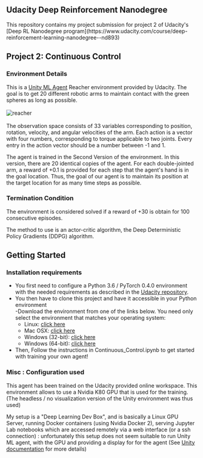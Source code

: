 ## Udacity Deep Reinforcement Nanodegree
</hr>
This repository contains my project submission for project 2 of Udacity's [Deep RL Nanodegree program](https://www.udacity.com/course/deep-reinforcement-learning-nanodegree--nd893)

## Project 2: Continuous Control

</hr>

### Environment Details
This is a [Unity ML Agent](https://github.com/Unity-Technologies/ml-agents/blob/master/docs/Learning-Environment-Examples.md#reacher) Reacher environment provided by Udacity. The goal is to get 20 different robotic arms to maintain contact with the green spheres as long as possible. </br>
</br>
![reacher](https://github.com/p-Cyan/Udacity_DeepRL_P2_Continuous_Control/blob/main/images/reacherp_ddpg_agent_small.gif)</br>
</br>
The observation space consists of 33 variables corresponding to position, rotation, velocity, and angular velocities of the arm. Each action is a vector with four numbers, corresponding to torque applicable to two joints. Every entry in the action vector should be a number between -1 and 1.</br>

The agent is trained in the Second Version of the environment. In this version, there are 20 identical copies of the agent. For each double-jointed arm, a reward of +0.1 is provided for each step that the agent's hand is in the goal location. Thus, the goal of our agent is to maintain its position at the target location for as many time steps as possible.

### Termination Condition
The environment is considered solved if a reward of +30 is obtain for 100 consecutive episodes.

The method to use is an actor-critic algorithm, the Deep Deterministic Policy Gradients (DDPG) algorithm.

## Getting Started

</hr>

### Installation requirements
- You first need to configure a Python 3.6 / PyTorch 0.4.0 environment with the needed requirements as described in the [Udacity repository](https://github.com/udacity/deep-reinforcement-learning#dependencies).</br>
- You then have to clone this project and have it accessible in your Python environment</br>
 -Download the environment from one of the links below. You need only select the environment that matches your operating system:
  - Linux: [click here](https://s3-us-west-1.amazonaws.com/udacity-drlnd/P2/Reacher/Reacher_Linux.zip)
  - Mac OSX: [click here](https://s3-us-west-1.amazonaws.com/udacity-drlnd/P2/Reacher/Reacher.app.zip)
  - Windows (32-bit): [click here](https://s3-us-west-1.amazonaws.com/udacity-drlnd/P2/Reacher/Reacher_Windows_x86.zip)
  - Windows (64-bit): [click here](https://s3-us-west-1.amazonaws.com/udacity-drlnd/P2/Reacher/Reacher_Windows_x86_64.zip)
- Then, Follow the instructions in Continuous_Control.ipynb to get started with training your own agent!

### Misc : Configuration used
This agent has been trained on the Udacity provided online workspace. This environment allows to use a Nvidia K80 GPU that is used for the training. (The headless / no visualization version of the Unity environment was thus used)

My setup is a "Deep Learning Dev Box", and is basically a Linux GPU Server, running Docker containers (using Nvidia Docker 2), serving Jupyter Lab notebooks which are accessed remotely via a web interface (or a ssh connection) : unfortunately this setup does not seem suitable to run Unity ML agent, with the GPU and providing a display for for the agent (See [Unity documentation](https://github.com/Unity-Technologies/ml-agents/blob/master/docs/Using-Docker.md) for more details)


